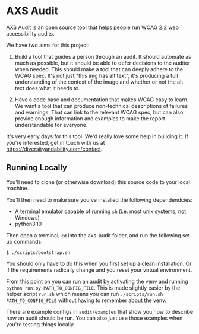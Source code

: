 # AXS Audit

AXS Audit is an open source tool that helps people run WCAG 2.2 web accessibility audits.

We have two aims for this project:

1. Build a tool that guides a person through an audit. It should automate as much as possible, but it should be able to defer decisions to the auditor when needed. This should make a tool that can deeply adhere to the WCAG spec. It's not just "this img has alt text", it's producing a full understanding of the context of the image and whether or not the alt text does what it needs to.

2. Have a code base and documentation that makes WCAG easy to learn. We want a tool that can produce non-technical descriptions of failures and warnings. That can link to the relevant WCAG spec, but can also provide enough information and examples to make the report understandable for everyone.

It's very early days for this tool. We'd really love some help in building it. If you're interested, get in touch with us at https://diversityandability.com/contact.


## Running Locally

You'll need to clone (or otherwise download) this source code to your local machine.

You'll then need to make sure you've installed the following dependendcies:

- A terminal emulator capable of running `sh` (i.e. most unix systems, not Windows)
- python3.10

Then open a terminal, `cd` into the axs-audit folder, and run the following set up commands:

```
$ ./scripts/bootstrap.sh
```

You should only have to do this when you first set up a clean installation. Or if the requirements radically change and you reset your virtual environment.

From this point on you can run an audit by activating the venv and running `python run.py PATH_TO_CONFIG_FILE`. This is made slightly easier by the helper script `run.sh` which means you can run `./scripts/run.sh PATH_TO_CONFIG_FILE` without having to remember about the venv.

There are example configs in `audit/examples` that show you how to describe how an audit should be run. You can also just use those examples when you're testing things locally.